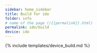 ```yaml
---
sidebar: home_sidebar
title: Build for ido
folder: info
# name of the page (/{{permalink}}.html)
permalink: ido/build
device: ido
---
```

{% include templates/device_build.md %}
